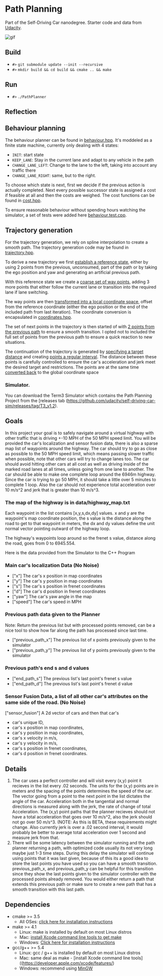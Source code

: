 # Path Planning
Part of the Self-Driving Car nanodegree. Starter code and data from 
[Udacity](https://github.com/udacity/CarND-Path-Planning-Project).

![gif](data/screencast.gif)

## Build
- `#>` `git submodule update --init --recursive`
- `#>` `mkdir build && cd build && cmake .. && make`

## Run

- `#>` `./PathPlanner`

## Reflection

## Behaviour planning

The behaviour planner can be found in [behaviour.hpp](src/behaviour.hpp). It's moddeled
as a finite state machine, currently only dealing with 4 states:
- `INIT`: start state
- `KEEP_LANE`: Stay in the current lane and adapt to any vehicle in the path
- `CHANGE_LANE_LEFT`: Change to the lane to the left, taking into account any traffic there
- `CHANGE_LANE_RIGHT`: same, but to the right.

To choose which state is next, first we decide if the previous action is actually
completed. Next every possible successor state is assigned a cost if feasible
at all and then the costs are weighed. The cost functions can be found in
[cost.hpp](src/cost.hpp).

To ensure reasonable behaviour without spending hours watching the simulator, a set of 
tests were added here [behaviour.test.cpp](test/behaviour.test.cpp).

## Trajectory generation

For the trajectory generation, we rely on spline interpolation to create a smooth path.
The trajectory generation code may be found in [trajectory.hpp](src/trajectory.hpp).

To derive a new trajectory we first [establish a reference state](src/trajectory.cpp#L191), either by
using 2 points from the previous, unconsumed, part of the path or by taking the ego
position and yaw and generating an artificial previous path.

With this reference state we create a [coarse set of way points](src/trajectory.cpp#L194), adding 3 more points
that either follow the current lane or transition into the required lane if lane switching.

The way points are then [transformed into a local coordinate space](src/trajectory.cpp#L220), offset from the
reference coordinate (either the ego position or the end of the included path from 
last iteration). The coordinate conversion is encapsulated in 
[coordinates.hpp](src/coordinates.hpp).

The set of next points in the trajectory is then started of with [2 points from the previous
path](src/trajectory.cpp#L240-243) to ensure a smooth transition. I opted not to included the full set of points from the 
previous path to ensure a quick reaction to new situations.

The continuation of the trajectory is generated by [specifying a target distance](src/trajectory.cpp#L246-248) and creating
[points a regular interval](src/trajectory.cpp#L251-276). The distance between these points is carefully controlled to ensure
the car's acceleration and jerk meet the desired target and restrictions. The points are at the
same time [converted back](src/trajectory.cpp#L272-273) to the global coordinate space 
   
### Simulator.
You can download the Term3 Simulator which contains the Path Planning Project from the [releases tab (https://github.com/udacity/self-driving-car-sim/releases/tag/T3_v1.2).

## Goals
In this project your goal is to safely navigate around a virtual highway with other traffic that is driving +-10 MPH of the 50 MPH speed limit. You will be provided the car's localization and sensor fusion data, there is also a sparse map list of waypoints around the highway. The car should try to go as close as possible to the 50 MPH speed limit, which means passing slower traffic when possible, note that other cars will try to change lanes too. The car should avoid hitting other cars at all cost as well as driving inside of the marked road lanes at all times, unless going from one lane to another. The car should be able to make one complete loop around the 6946m highway. Since the car is trying to go 50 MPH, it should take a little over 5 minutes to complete 1 loop. Also the car should not experience total acceleration over 10 m/s^2 and jerk that is greater than 10 m/s^3.

### The map of the highway is in data/highway_map.txt
Each waypoint in the list contains  [x,y,s,dx,dy] values. x and y are the waypoint's map coordinate position, the s value is the distance along the road to get to that waypoint in meters, the dx and dy values define the unit normal vector pointing outward of the highway loop.

The highway's waypoints loop around so the frenet s value, distance along the road, goes from 0 to 6945.554.


Here is the data provided from the Simulator to the C++ Program

### Main car's localization Data (No Noise)

- ["x"] The car's x position in map coordinates
- ["y"] The car's y position in map coordinates
- ["s"] The car's s position in frenet coordinates
- ["d"] The car's d position in frenet coordinates
- ["yaw"] The car's yaw angle in the map
- ["speed"] The car's speed in MPH

### Previous path data given to the Planner

Note: Return the previous list but with processed points removed, can be a nice tool to show how far along
the path has processed since last time. 

- ["previous_path_x"] The previous list of x points previously given to the simulator
- ["previous_path_y"] The previous list of y points previously given to the simulator

### Previous path's end s and d values 

- ["end_path_s"] The previous list's last point's frenet s value
- ["end_path_d"] The previous list's last point's frenet d value

### Sensor Fusion Data, a list of all other car's attributes on the same side of the road. (No Noise)

["sensor_fusion"] A 2d vector of cars and then that car's 
- car's unique ID, 
- car's x position in map coordinates, 
- car's y position in map coordinates, 
- car's x velocity in m/s, 
- car's y velocity in m/s, 
- car's s position in frenet coordinates, 
- car's d position in frenet coordinates. 

## Details

1. The car uses a perfect controller and will visit every (x,y) point it recieves in the list every .02 seconds. The units for the (x,y) points are in meters and the spacing of the points determines the speed of the car. The vector going from a point to the next point in the list dictates the angle of the car. Acceleration both in the tangential and normal directions is measured along with the jerk, the rate of change of total Acceleration. The (x,y) point paths that the planner recieves should not have a total acceleration that goes over 10 m/s^2, also the jerk should not go over 50 m/s^3. (NOTE: As this is BETA, these requirements might change. Also currently jerk is over a .02 second interval, it would probably be better to average total acceleration over 1 second and measure jerk from that.
2. There will be some latency between the simulator running and the path planner returning a path, with optimized code usually its not very long maybe just 1-3 time steps. During this delay the simulator will continue using points that it was last given, because of this its a good idea to store the last points you have used so you can have a smooth transition. previous_path_x, and previous_path_y can be helpful for this transition since they show the last points given to the simulator controller with the processed points already removed. You would either return a path that extends this previous path or make sure to create a new path that has a smooth transition with this last path.

## Dependencies

* cmake >= 3.5
  * All OSes: [click here for installation instructions](https://cmake.org/install/)
* make >= 4.1
  * Linux: make is installed by default on most Linux distros
  * Mac: [install Xcode command line tools to get make](https://developer.apple.com/xcode/features/)
  * Windows: [Click here for installation instructions](http://gnuwin32.sourceforge.net/packages/make.htm)
* gcc/g++ >= 5.4
  * Linux: gcc / g++ is installed by default on most Linux distros
  * Mac: same deal as make - [install Xcode command line tools]((https://developer.apple.com/xcode/features/)
  * Windows: recommend using [MinGW](http://www.mingw.org/)

